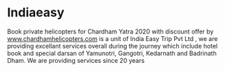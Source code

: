 # Indiaeasy
Book private helicopters for Chardham Yatra 2020 with discount offer by www.chardhamhelicopters.com is a unit of India Easy Trip Pvt Ltd , we are providing excellant services overall during the journey which include hotel book and special darsan of Yamunotri, Gangotri, Kedarnath and Badrinath Dham. We are providing services since 20 years 
